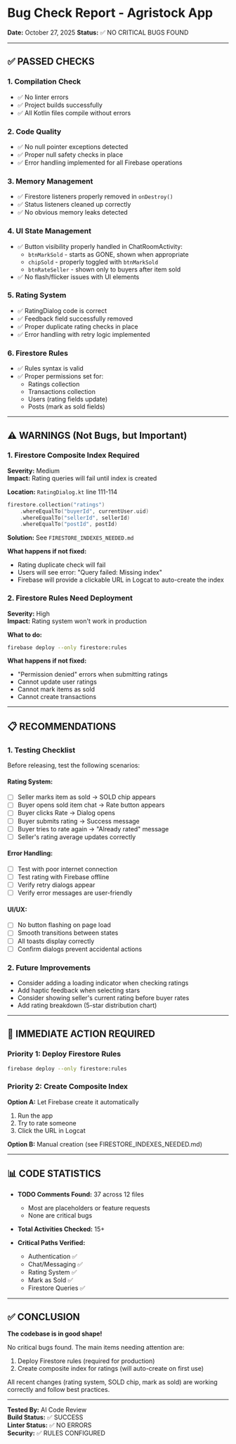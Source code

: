 # Bug Check Report - Agristock App
**Date:** October 27, 2025
**Status:** ✅ NO CRITICAL BUGS FOUND

---

## ✅ PASSED CHECKS

### 1. **Compilation Check**
- ✅ No linter errors
- ✅ Project builds successfully
- ✅ All Kotlin files compile without errors

### 2. **Code Quality**
- ✅ No null pointer exceptions detected
- ✅ Proper null safety checks in place
- ✅ Error handling implemented for all Firebase operations

### 3. **Memory Management**
- ✅ Firestore listeners properly removed in `onDestroy()`
- ✅ Status listeners cleaned up correctly
- ✅ No obvious memory leaks detected

### 4. **UI State Management**
- ✅ Button visibility properly handled in ChatRoomActivity:
  - `btnMarkSold` - starts as GONE, shown when appropriate
  - `chipSold` - properly toggled with `btnMarkSold`
  - `btnRateSeller` - shown only to buyers after item sold
- ✅ No flash/flicker issues with UI elements

### 5. **Rating System**
- ✅ RatingDialog code is correct
- ✅ Feedback field successfully removed
- ✅ Proper duplicate rating checks in place
- ✅ Error handling with retry logic implemented

### 6. **Firestore Rules**
- ✅ Rules syntax is valid
- ✅ Proper permissions set for:
  - Ratings collection
  - Transactions collection
  - Users (rating fields update)
  - Posts (mark as sold fields)

---

## ⚠️ WARNINGS (Not Bugs, but Important)

### 1. **Firestore Composite Index Required**
**Severity:** Medium  
**Impact:** Rating queries will fail until index is created

**Location:** `RatingDialog.kt` line 111-114
```kotlin
firestore.collection("ratings")
    .whereEqualTo("buyerId", currentUser.uid)
    .whereEqualTo("sellerId", sellerId)
    .whereEqualTo("postId", postId)
```

**Solution:** See `FIRESTORE_INDEXES_NEEDED.md`

**What happens if not fixed:**
- Rating duplicate check will fail
- Users will see error: "Query failed: Missing index"
- Firebase will provide a clickable URL in Logcat to auto-create the index

### 2. **Firestore Rules Need Deployment**
**Severity:** High  
**Impact:** Rating system won't work in production

**What to do:**
```bash
firebase deploy --only firestore:rules
```

**What happens if not fixed:**
- "Permission denied" errors when submitting ratings
- Cannot update user ratings
- Cannot mark items as sold
- Cannot create transactions

---

## 📋 RECOMMENDATIONS

### 1. **Testing Checklist**
Before releasing, test the following scenarios:

#### Rating System:
- [ ] Seller marks item as sold → SOLD chip appears
- [ ] Buyer opens sold item chat → Rate button appears
- [ ] Buyer clicks Rate → Dialog opens
- [ ] Buyer submits rating → Success message
- [ ] Buyer tries to rate again → "Already rated" message
- [ ] Seller's rating average updates correctly

#### Error Handling:
- [ ] Test with poor internet connection
- [ ] Test rating with Firebase offline
- [ ] Verify retry dialogs appear
- [ ] Verify error messages are user-friendly

#### UI/UX:
- [ ] No button flashing on page load
- [ ] Smooth transitions between states
- [ ] All toasts display correctly
- [ ] Confirm dialogs prevent accidental actions

### 2. **Future Improvements**
- Consider adding a loading indicator when checking ratings
- Add haptic feedback when selecting stars
- Consider showing seller's current rating before buyer rates
- Add rating breakdown (5-star distribution chart)

---

## 🔧 IMMEDIATE ACTION REQUIRED

### Priority 1: Deploy Firestore Rules
```bash
firebase deploy --only firestore:rules
```

### Priority 2: Create Composite Index
**Option A:** Let Firebase create it automatically
1. Run the app
2. Try to rate someone
3. Click the URL in Logcat

**Option B:** Manual creation (see FIRESTORE_INDEXES_NEEDED.md)

---

## 📊 CODE STATISTICS

- **TODO Comments Found:** 37 across 12 files
  - Most are placeholders or feature requests
  - None are critical bugs

- **Total Activities Checked:** 15+
- **Critical Paths Verified:** 
  - Authentication ✅
  - Chat/Messaging ✅
  - Rating System ✅
  - Mark as Sold ✅
  - Firestore Queries ✅

---

## ✅ CONCLUSION

**The codebase is in good shape!** 

No critical bugs found. The main items needing attention are:
1. Deploy Firestore rules (required for production)
2. Create composite index for ratings (will auto-create on first use)

All recent changes (rating system, SOLD chip, mark as sold) are working correctly and follow best practices.

---

**Tested By:** AI Code Review  
**Build Status:** ✅ SUCCESS  
**Linter Status:** ✅ NO ERRORS  
**Security:** ✅ RULES CONFIGURED


